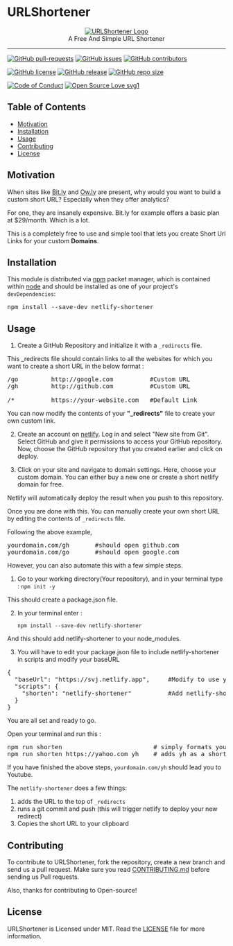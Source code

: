 # URLShortener

<p align="center">
    <a href="https://github.com/1StranGe/URLShortener"><img src="https://i.ibb.co/8zPJpX8/Logo-removebg-preview.png" alt="URLShortener Logo" border="0"></a>
    <br>A Free And Simple URL Shortener
</p>

---

[![GitHub pull-requests](https://img.shields.io/github/issues-pr/SVijayB/URLShortener.svg)](https://github.com/SVijayB/URLShortener/pulls)
[![GitHub issues](https://img.shields.io/github/issues/SVijayB/URLShortener.svg)](https://github.com/SVijayB/URLShortener/issues)
[![GitHub contributors](https://img.shields.io/github/contributors/SVijayB/URLShortener.svg)](https://github.com/SVijayB/URLShortener/graphs/contributors)

[![GitHub license](https://img.shields.io/github/license/SVijayB/URLShortener.svg)](https://github.com/SVijayB/URLShortener/blob/master/LICENSE)
[![GitHub release](https://img.shields.io/github/release/SVijayB/URLShortener.svg)](https://github.com/SVijayB/URLShortener/releases)
[![GitHub repo size](https://img.shields.io/github/repo-size/SVijayB/URLShortener)](https://github.com/SVijayB/URLShortener)

[![Code of Conduct](https://img.shields.io/badge/code%20of-conduct-ff69b4.svg?style=flat)](https://github.com/SVijayB/URLShortener/blob/master/docs/CODE_OF_CONDUCT.md)
[![Open Source Love svg1](https://badges.frapsoft.com/os/v1/open-source.svg?v=103)](https://github.com/SVijayB/URLShortener/blob/master/docs/CONTRIBUTING.md)

## Table of Contents

- [Motivation](#Motivation)
- [Installation](#Installation)
- [Usage](#Usage)
- [Contributing](#Contributing)
- [License](#License)

## Motivation

When sites like <a href="https://bitly.com/">Bit.ly</a> and <a href="https://hootsuite.com/pages/owly">Ow.ly</a> are present, why would you want to build a custom short URL? Especially when they offer analytics?

For one, they are insanely expensive. Bit.ly for example offers a basic plan at $29/month. Which is a lot.

This is a completely free to use and simple tool that lets you create Short Url Links for your custom **Domains**.

## Installation

This module is distributed via <a href="https://www.npmjs.com/">npm</a> packet manager, which is contained within <a href="https://nodejs.org/en/">node</a> and should be installed as one of your project's `devDependencies`:

<pre>
npm install --save-dev netlify-shortener
</pre>

## Usage

1. Create a GitHub Repository and initialize it with a `_redirects` file.

  This _redirects file should contain links to all the websites for which you want to create a short URL in the below format : 

<pre>
/go         http://google.com          #Custom URL
/gh         http://github.com          #Custom URL

/*          https://your-website.com   #Default Link
</pre>

You can now modify the contents of your **"_redirects"** file to create your own custom link.

2. Create an account on <a href="https://www.netlify.com/">netlify</a>. Log in and select "New site from Git". Select GitHub and give it permissions to access your GitHub repository. Now, choose the GitHub repository that you created earlier and click on deploy. 

3. Click on your site and navigate to domain settings. Here, choose your custom domain. You can either buy a new one or create a short netlify domain for free.

Netlify will automatically deploy the result when you push to this repository.

Once you are done with this. You can manually create your own short URL by editing the contents of `_redirects` file.

Following the above example, 
<pre>
yourdomain.com/gh       #should open github.com
yourdomain.com/go       #should open google.com
</pre>

However, you can also automate this with a few simple steps.

1. Go to your working directory(Your repository), and in your terminal type : `npm init -y`

This should create a package.json file.

2. In your terminal enter :

    `npm install --save-dev netlify-shortener`

And this should add netlify-shortener to your node_modules.

3. You will have to edit your package.json file to include netlify-shortener in scripts and modify your baseURL

<pre>
{
  "baseUrl": "https://svj.netlify.app",     #Modify to use your custom address.
  "scripts": {
    "shorten": "netlify-shortener"          #Add netlify-shortener to scripts.
  }
}
</pre>

You are all set and ready to go.

Open your terminal and run this :

<pre>
npm run shorten                         # simply formats your _redirects file
npm run shorten https://yahoo.com yh    # adds yh as a short URL for you. 
</pre>

If you have finished the above steps, `yourdomain.com/yh` should lead you to Youtube.

The `netlify-shortener` does a few things:

1. adds the URL to the top of `_redirects`
2. runs a git commit and push (this will trigger netlify to deploy your new redirect)
3. Copies the short URL to your clipboard

## Contributing 

To contribute to URLShortener, fork the repository, create a new branch and send us a pull request. Make sure you read [CONTRIBUTING.md](https://github.com/1StranGe/URLShortener/blob/master/docs/CONTRIBUTING.md) before sending us Pull requests. 

Also, thanks for contributing to Open-source!

## License 

URLShortener is Licensed under MIT. Read the [LICENSE](https://github.com/1StranGe/URLShortener/blob/master/LICENSE) file for more information.



